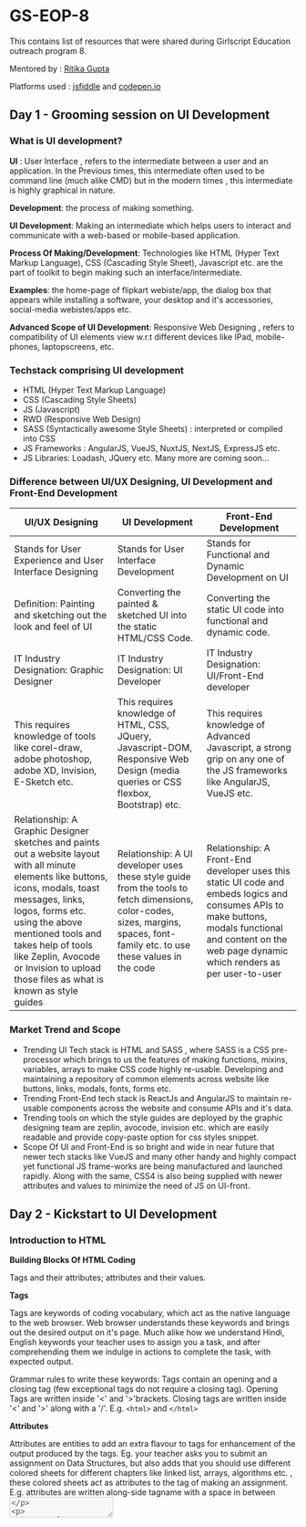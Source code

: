 # GS-EOP-8
This contains list of resources that were shared during Girlscript Education outreach program 8.

Mentored by : [Ritika Gupta](https://www.linkedin.com/in/gritika1906/)

Platforms used : [jsfiddle](https://jsfiddle.net/) and [codepen.io](https://codepen.io/collection/AQPkmq )

## Day 1 - Grooming session on UI Development

### What is UI development?

**UI** : User Interface , refers to the intermediate between a user and an application. In the Previous times, this intermediate often used to be command line (much
alike CMD) but in the modern times , this intermediate is highly graphical in nature.

**Development**: the process of making something.

**UI Development**: Making an intermediate which helps users to interact and communicate with a web-based or mobile-based application.

**Process Of Making/Development**: Technologies like HTML (Hyper Text Markup Language), CSS (Cascading Style Sheet), Javascript etc. are the part of toolkit to begin making such an interface/intermediate.

**Examples**: the home-page of flipkart webiste/app, the dialog box that appears while installing a software, your desktop and it's accessories, social-media webistes/apps etc.

**Advanced Scope of UI Development**: Responsive Web Designing , refers to compatibility of UI elements view w.r.t different devices like IPad, mobile-phones, laptopscreens, etc.

### Techstack comprising UI development

* HTML (Hyper Text Markup Language)
* CSS (Cascading Style Sheets)
* JS (Javascript)
* RWD (Responsive Web Design)
* SASS (Syntactically awesome Style Sheets) : interpreted or compiled into CSS
* JS Frameworks : AngularJS, VueJS, NuxtJS, NextJS, ExpressJS etc.
* JS Libraries: Loadash, JQuery etc.
Many more are coming soon...

### Difference between UI/UX Designing, UI Development and Front-End Development

UI/UX Designing | UI Development |  Front-End Development
--- | --- | ---
Stands for User Experience and User Interface Designing |Stands for User Interface Development | Stands for Functional and Dynamic Development on UI
Definition: Painting and sketching out the look and feel of UI | Converting the painted & sketched UI into the static HTML/CSS Code. | Converting the static UI code into functional and dynamic code.
IT Industry Designation: Graphic Designer | IT Industry Designation: UI Developer | IT Industry Designation: UI/Front-End developer
This requires knowledge of tools like corel-draw, adobe photoshop, adobe XD, Invision, E-Sketch etc. | This requires knowledge of HTML, CSS, JQuery, Javascript-DOM, Responsive Web Design (media queries or CSS flexbox, Bootstrap) etc. | This requires knowledge of Advanced Javascript, a strong grip on any one of the JS frameworks like AngularJS, VueJS etc.
Relationship: A Graphic Designer sketches and paints out a website layout with all minute elements like buttons, icons, modals, toast messages, links, logos, forms etc. using the above mentioned tools and takes help of tools like Zeplin, Avocode or Invision to upload those files as what is known as style guides | Relationship: A UI developer uses these style guide from the tools to fetch dimensions, color-codes, sizes, margins, spaces, font-family etc. to use these values in the code | Relationship: A Front-End developer uses this static UI code and embeds logics and consumes APIs to make buttons, modals functional and content on the web page dynamic which renders as per user-to-user

### Market Trend and Scope

* Trending UI Tech stack is HTML and SASS , where SASS is a CSS pre-processor which brings to us the features of making functions, mixins, variables, arrays to make CSS code highly re-usable. Developing and maintaining a repository of common elements across website like buttons, links, modals, fonts, forms etc.
* Trending Front-End tech stack is ReactJs and AngularJS to maintain re-usable components across the website and consume APIs and it's data.
* Trending tools on which the style guides are deployed by the graphic designing team are zeplin, avocode, invision etc. which are easily readable and provide copy-paste option for css styles snippet.
* Scope Of UI and Front-End is so bright and wide in near future that newer tech stacks like VueJS and many other handy and highly compact yet functional JS frame-works are being manufactured and launched rapidly. Along with the same, CSS4 is also being supplied with newer attributes and values to minimize the need of JS on UI-front.

## Day 2 - Kickstart to UI Development

### Introduction to HTML

**Building Blocks Of HTML Coding**

Tags and their attributes; attributes and their values.

**Tags**

Tags are keywords of coding vocabulary, which act as the native language to the web browser. Web browser understands these keywords and brings out the desired output on
it's page. Much alike how we understand Hindi, English keywords your teacher uses to assign you a task, and after comprehending them we indulge in actions to complete the
task, with expected output. 

Grammar rules to write these keywords: Tags contain an opening and a closing tag (few exceptional tags do not require a closing tag). Opening Tags are written inside '<' and '>'brackets. Closing tags are written inside '<' and '>' along with a '/'. E.g. ```<html>``` and ```</html>```

**Attributes**

Attributes are entities to add an extra flavour to tags for enhancement of the output
produced by the tags. Eg. your teacher asks you to submit an assignment on Data
Structures, but also adds that you should use different colored sheets for different
chapters like linked list, arrays, algorithms etc. , these colored sheets act as attributes to
the tag of making an assignment.
E.g. attributes are written along-side tagname with a space in between <textarea
disabled>

**Values**

Values are, what type of enhancements do we need to embed to our output. For an instance, teacher has told you to use colored sheets for different chapters but what
colors you will choose to make the assignment forms the part of values to attributes.E.g. values are written after attribute name with an = in between and inside quotes " or '
`<textarea disabled="true">`
  
**Typography Tags**

* `<p></p> `: This is a paragraph tag used to code text type of content for the web browser.
* `<label></label>` : This is a label tag used to code text type of content, especially the descriptions for the form fields, for the web browser.
* `<h1></h1>` to `<h6></h6>` : This is a paragraph tag used to code text type of content, especially the headings and sub headings, for the web browser.
* `<span></span>` : This is a tag used to code text type of content, inline in nature, for the web browser.
* `<i></i>` or `<em></em>` : This is an italics/emphasis tag used to format the syle of content, making it appear italicized in nature. This also forms a part of formatting tags. Both the tags visually appear to have same effect on the browser but for website translating speech programs, the tone of text changes for 'em' tag.
* `<b></b>` and `<strong></strong>` : This is a bold tag used to format the style of content, making it appear bold in nature. This also forms a part of formatting tags. Both the tags visually appear to have same effect on the browser but for website translating speech programs, the tone of text changes for 'strong' tag.
* `<u></u>` : This is an underline tag used to format the style of content, making it appear underlined in nature. This also forms a part of formatting tags.
* `<mark></mark> `: This is a mark tag used to format the style of content, making it appear highlighted in nature. This also forms a part of formatting tags.

**Semantic Tags**

* `<header></header>` : This is a header tag used to wrap structure of header, for any webpage/website.
* `<footer></footer>` : This is a footer tag used to wrap structure of header, for any webpage/website.
* `<section></section>` : This is a section tag used to wrap sections of the webpage/webiste apart from header or footer.
* `<article></article>` : This is an article tag used to wrap textual content of the webpage/website.
* `<aside></aside>` : This is an aside tag used to wrap content aligned to corners of the webpage/website.
* `<main></main>` : This is a main tag used to wrap content of specific and relevant importance for the webpage/website.
* `<thead></thead>` : This is a table head tag used to wrap content of a table headers.
* `<tbody></tbody>` : This is a table body tag used to wrap content of a table body.
* `<figure></figure>` and `<figcaption></figcaption>` : This is a figure tag used to wrap content of image media placed on a webpage/website, figcaption is a sub-tag to wrap caption of the image in it.

**Media Tags**

* `<img></img>` : This is an image tag, used to display image type media on the webpage/website. But this tag will not only work by mentioning it's tag name like other tags mentioned so far, it will require attributes to be guided with more information to perform desired function. The mandatory attribute with this tag name is "src" written as `<img src="path of the image file"></img>` E.g. `<img src="https://redzonekickboxing.com/wpcontent/uploads/2017/04/default-image-620x600.jpg"></img>`
* `<a></a>` : This is the anchor tag used to embed links to external webistes/webpages or to navigate between different pages of same website or to embed an email address to redirect in composing the mail etc. This tag alike 'img' tag too requires a mandatory attribute called 'href' written as `<a href="link to webiste/ link to page in this website/ move to an element on the same page/ mail">link text</a>` E.g. `<a href="#top">link text</a>`, E.g. `<a href="https://www.google.com/">link text</a>`E.g. `<a href="mailto: aashigupta1919@gmail.com">link text</a>`

**Form Related Tags**

* `<form></form>` : This is form tag that wraps all the elements which demands an input or action from the user interacting with the website/webpage.
* `<input>` : This is input tag and contains a mandatory attribute called 'type' to display it's nature and is used to render different types of form inputs like text, password, date, time, color, range, file, list etc. on the webpage/website.
* `<textarea></textarea>` : This is textarea tag, used to get an input of multiple lines of text, from the user on a webpage/website.
* `<select></select>` and `<option></option>` : This select tag allows a user to select from a list of options pre-available, fromt the webpage/website. The `<option></option>` tag is a crucial sub-tag of 'select' as inside this tag all the options are written which are to be made available for the user.
* `<datalist></datalist>` : This datalist tag acts as a text input taken from user and if the text string matches any of the available options, it shows the list of those
options to the user much alike a pre-fetch function. This tag operates both by subtag `<option></option>` and by parent tag `<input>` 

**Tag Attributes**

* **Global Attributes**: 'id', 'class', 'style', 'contenteditable', 'spellcheck', 'lang', 'title' 'data-\*' etc. These attributes are not tag-specific and may be used with any tag for tag enhancement.
    * **id**:This attribute assigns a unique id to an element which can be accessed either for styling purposes or for functional purposes. (** Remember 'id' attribute
value cannot be same for multiple elements and must contain a unique value)
    * **class**: This attribute assigns a value to an element which can be accessed either for styling purposes or for functional purposes. Typically, this attribute also
defines, as to which group of styles this element belongs to.
    * **style**: This attribute contains all the style properties and it's values to provide inline styles to the element.
    * **title**: This attribute is used to show a tooltip kind of information related to the element. Typically used to describe the purpose/content/function of an element in a summarized manner.
    * **contenteditable**: This attribute is used to define if content of tag/element can be edited or not via interface.
    
* **Form Input Attributes**: 'type' attribute has different values like "type='text'","type='password'", "type='file'", "type='email'", "type='date'". All these attributes help in obtaining input from the user and send across the server for manipulation.
    * **type='text'**: This attribute is used to obtain single line text input from user like name of the user, contact number, etc.
    * **type='password'**: This attribute is used to obtain single line hidden input from user like password etc.
    * **type='file'**: This attribute is used to obtain file input from user like uploading a resume file, uploading bill proofs etc.
    * **type='email'**: This attribute is used to obtain email input from user. This attribute automatically validates if the input value is in correct format of email or not.
    * **type='date'**: This attribute is used to obtain date input from user. This attribute automatically provides a calendar feature to the user to choose a date from.

And there is an exhaustive list of attributes for other tags.

### Difference between HTML4 and HTML5

HTML 4 | HTML 5
--- | --- 
Absence of Semantic Tags: only tags like \<div\>\<\/div\> | Semantic Tags like: \<article\>\<\/article\>,\<header\>\<\/header\>, \<footer\>\<\/footer\>,\<nav\>\<\/nav\>, \<figure\>\<\/figure\>, \<main\> \<\/main\> etc
Input types like 'text', 'password'etc. available for all purposes. | Input types like 'email', 'url', 'date' etc. have been introduced for wider usage.
Special form tags absent. | Special form tags like \<datalist\>\<\/datalist\>, \<output\>\<\/output\>, etc. have been introduced
Formatting Tags like : \<font\>\<\/font\>, \<big\>\<\/big\>, \<strike\>\<\/strike\>, \<center\>\<\/center\>, were present.| Formatting Tags like :\<font\>\<\/font\>, \<big\>\<\/big\>, \<strike\>\<\/strike\>, \<center\>\<\/center\>, have been removed (deprecated).
The input tag has limited set of attributes like 'id', 'class', 'style','type', 'name' etc. | The input tag has several highly dynamic attributes like 'pattern', 'autocomplete','min', 'max' etc 
\<ol\>\<\/ol\> tag has no attribute for reverse ordering. | \<ol\>\<\/ol\> tag has an attribute for reverse ordering called 'reversed'.
Limited set of global attributes available. | Special feature global attributes like: "spellcheck" , "contenteditable" etc. have been introduced.

And an exhaustive list of differences exist.
Please refer to the official W3 website to study in detail.

### HTML Code for practise

```javascript
HTML Code Practiced on JSFiddle for Tags and attributes
<html>
<head>
<style>
p{
 color: cyan;
}
</style>
</head>
<body>
<p id="para" class="paragraph" spellcheck="true" contenteditable="true" style="color: pink;">
My name is Ritika Gupta. This is my first web page developnt. I am practising tags and attributes through
this demo.
</p>
<h1>
This is my first heading
</h1>
<h2>
This is my second heading
</h2>
<h3>
This is my third heading
</h3>
<h4>
This is my fourth heading
</h4>
<h5>
This is my fifth heading
</h5>
<h6>
This is my sixth heading
</h6>
<code>This is my first code</code>
<i>This text is italicised</i>
<em>This text is italicised too</em>
<b>This text is bold</b>
<strong>This text is bold too</strong>
<span>This is a span tag</span>
<img src="https://www.litmus.com/wp-content/uploads/2020/04/fallback-strategies-for-interactiveemail.gif" title="this is an image"/>
<a href="https://jsfiddle.net/hstumLbe/3/">Take me to this link</a>
<a href="mailto: abc@gmail.com">Send Email</a>
<a href="#para" title="jumper" contenteditable="false">Take me to the top of page</a>
</body>
</html>
```

### Resources

* [HTML Learning from JavaT Point]( https://www.javatpoint.com/html-tutorial)
* [Codecademy HTML Code-Along Learn Platform]( https://www.codecademy.com/learn/learn-html )(**Personally recommended**)
* [W3Schools HTML Learning]( https://www.w3schools.com/html/)
* [MDN](https://developer.mozilla.org/en-US/docs/Web/HTML) (**Preferred when you have a strong grip on fundamentals**)
* [Tutorials Point HTML]( https://www.tutorialspoint.com/html/index.html)

## Day 3 - Adding Visual styles to UI I

### Introduction to CSS

* CSS may be divided into 3 types: inline CSS, embedded CSS, External CSS.
    * **Inline CSS**: when the styles are coded as an attribute of the element or tag in the HTML file. E.g. `<p style="color: darkred;">`
    * **Embedded CSS**: when the styles are coded as a part of head tag in the HTML file. E.g.```<head> <style>p{color: pink;} </style> </head>```
    * **External CSS**: A designated CSS file is maintained containing only the styles , with an extension .css and is called upon in the HTML file through "link" tag. E.g. ```<link href="styles.css">```
    
* Cascading Style Sheets comprise of several property-value set of code to embed visually appealing styles to HTML coded web pages or websites.

* The Grammar to define property-value set is: "property : value;" the property name followed by a colon further followed by the value and ended by a semi-colon. E.g. ```color : blue;```

* These property-value sets are then supplied to elements of the web page, we wish to style, called selectors in CSS. Grammar for the same is as follows:
```"selector{ property: value; }"```

* A Selector is a piece of code that selects and brings element to be styled, to the CSS table. E.g. ``` p{color: red;}```

* Selectors may be of wide variety, common of which are given here:
    * Element Name E.g. ```p, h1, article, nav, div, input etc.```
    * Element Class E.g.``` .box, .container etc.```
    * Element Id E.g.``` #box, #container etc.```
    * Universal Selector E.g. ```*{}```. A Universal Selector selects all the elements or tags on a web page like ```p, body, footer, header, span, a, img, div, etc.```
    * Element Name followed by attribute-value pair E.g. ```input[type="text"]```
    * Element name/class/id followed by attribute-value prefix. E.g. ```div[class^="box"]```,```form-group[class^="box"]``` ,```#form-group[class^="box"]```
    * Element name/class/id followed by attribute-value suffix. E.g. ```div[class$="wrapper"],frame[class$="wrapper"], #frame[class$="wrapper"]```
    * Element name/class/id followed by attribute-value substring. E.g. ```div[class*="wrapper"], .frame[class*="wrapper"], #frame[class*="wrapper"]```
    * homogenous/heterogenous combination of all the above mentioned selectors. E.g. ```p.child{color: green;}, h2#top{color: cyan;}, div[class*="group"] input[type="text"]``` ```{font-size: 20px; border: 1px solid red;}```
    
* What if overriding styles are written for the same element by differentselectors?: The specificity rule follows for different selectors which sets the priority for them.

    * The standard specificity rule is: inline style > id > class > element name

    * Specificity Rule when same method is style is written multiple times: The greater valued line of code will execute. E.g. on line 4``` p{color: green}``` and on line 10 of same sheet ```p{color: blue}```, paragraph will be of blue color.

    * Specificity when dealing with ```"!important"``` : It tends to pick the selector to which it is applied and place it on the top of hierarchy stack. E.g. ```p{color: red
!important} ```

### CSS Box Model

![CSS Image](Class-3/css-box-model.png)

* Every Element or tag placed on a web page may be imagined of as abox. This box contains an invisible environment around it's edges marking it's features. These features are margins -> borders -> padding-> content

* Property-Value Set related to CSS box-model is 'box-sizing'.

* box-sizing: border-box | content-box

* By Default, the box-sizing property is set to the value content-box which means that padding and borders will not be included in the width and height of an element and will add their values to the width and height of the element , changing it's desired width and height.

* Let's take an example to understand this concept in detail: We have a 'div' tag whose total width should be 300px and height should be 100px, border-width should be 3px and padding should be 20px from all edges.

* box-sizing: content-box will make total width of div = 346px (width of div 300px + padding-left 20px + padding-right 20px + border-width-left 3px + border-width-right 3px) violating the requirement of width to be 300px only.

* box-sizing: content-box will make total height of div = 146px (height of div 100px + padding-top 20px + padding-bottom 20px + border-widthtop 3px + border-width-bottom 3px) violating the requirement of height to be 100px only.

* To solve this problem: we have box-sizing: border-box

* box-sizing: border-box, helps to consume dimensions for padding and border value from mentioned value of width and height of 'div' tag.

* For an example: we have given width = 300px and height = 100px for 'div' padding = 20px and border = 3px, hence values for padding and border are auto adjusted from width and height values.

* box-sizing: border-box, will keep total height of div 100px by adjusting values like height 54px (height of div 100px - padding top 20px - padding bottom 20px - border top 3px - border-bottom 3px)

* box-sizing: border-box, will keep total width of div 300px by adjusting values like width 254px (width of div 300px - padding left 20px - padding right 20px - border right 3px - border left 3px)

### Typogrphy and Formating

* font-family: Segoe UI | Times New Roman | Comic Sans | Helvetica | etc.

* Commonly fallback values are given for such properties to ensure the display does not break on any browser. Fallback values may be given in a single property separated by commas. E.g. ```font-family: helvetica,sansserif.```

* color : any color value (hex, rgb, rgba or name of the color).

* font-size: any numeric value(in px, em, rem etc. units)

* text-decoration: none | underline |line-through | underline | overline etc.

* font-weight: normal | bold | bolder | lighter | number | initial | inherit;

* text-transform: uppercase | lowercase | capitalize | none etc.

* text-indent: number

* word-spacing: number

* letter-spacing: number

* line-height: number

* text-shadow: horizontal-shadow-number vertical-shadow-number

* shadow-smudge-number shadow-color

* text-align: center | right | left | justify etc.

* background-color: color code

* display: block | inline-block | inline | flex | inline-flex

* opacity: number between 0 to 1

* position: fixed | absolute | relative | static | sticky

* margin: margin-top margin-right margin-bottom margin-left (TRBL Trouble rule) [shorthand]

* padding: padding-top padding-right padding-bottom padding-left (TRBL Trouble rule) [shorthand]

* border: border-width border-style border-color [shorthand]

* width: number

* height: number

* min-width: number

* max-width: number

* min-height: number

* max-height: number

* overflow: scroll | hidden | auto | none

* border-radius: number

### CSS FlexBox

* CSS Flexbox is a flexible box model used to design webiste/web-page structure to behave responsively for different devices.

* To develop this kind of a structure, a set of CSS property-value are defined mentioned as follows:

* display: flex (set the display property of the container element to flexible box)

* flex-direction: column | row | column-reverse | row-reverse (set the direction of items inside flexible container to appear in a row or a column)

* flex-wrap: nowrap | wrap | wrap-reverse (when the device size is small it adjusts the flexible container items in the available spaces below the other)

* justify-content: center | flex-start | flex-end | space-around | spacebetween etc. (The justify-content property aligns the flexible container's items when the items do not use all available space on the main-axis (horizontally).)

* align-items: center | flex-end | flex-start | baseline | stretch (The alignitems property specifies the default alignment for items inside the flexible container.)

* align-self: center | flex-end | flex-start | baseline | stretch (The align-self property specifies the alignment for the selected item inside the flexible container. The align-self property overrides the flexible container's alignitems property.)

* flex-flow: flex-direction flex-wrap [shorthand property]

* order: number (Specifies the order of a flexible item relative to the rest of the flex items inside the same container)

###  Difference Between CSS2 and CSS 3

**CSS 2**

* Border enhancement properties weren't introduced.
* This doesn't support border-box property.
* border-image property is unsupported.
* limited set of pseudo-elements existed.
* limited set of pseudo-selectors existed.
* box-shadow property missing.

**CSS 3**

* Border enhancement properties like border-radius came into picture.
* border-box property is supported in this version.
* border-image property has been introduced.
* several new selectors like element attribute suffix, element attribute prefix and element attribute substring were introduced.
* several new pseudo-elements are introduced like ::first-line, ::first-letter,::after, ::before etc.
* several new pseudo-classes are introduced like :first-child, :hover, :active,:focus, :lang, :root, :empty etc.
* box-shadow property introduced, box-shadow: none | h-shadow vshadow blur spread color |inset;

### Resources

* [Difference between CSS2 and CSS3 keypoints]( https://nimapinfotech.com/blog/css3-vs-css2/)
* [CSS Study Link W3Schools]( https://www.w3schools.com/css/)
* [CSS Codecademy Link]( https://www.codecademy.com/learn/learn-css) (**Personally Preferred learning portal**)
* [JavaTPoint CSS Learning](https://www.javatpoint.com/css-tutorial)

## Day 4 - Adding Visuals to UI II

### Advanced CSS Concepts

**CSS variables**

CSS variables are the custom keywords used to store property values. These variables can be called at all the code areas where the desired value needs to be put. This is the most efficient code practice as value stored in the variable can be later on modified or deleted (as per the product requirement) very easily and quickly whereas locating all the places where the value has been written and then modifying/deleting it might be cumbersome and lead to unhandled code errors.

Syntax of declaring and using variables is as follows:

Variable Declaration: "--variable-name: value;" E.g. --grey-shade: grey;

Variable Consumption: "property: var(--variable-name);" E.g. color: var(--grey-shade);

**CSS pseudo-selectors**

These are the set of pre-defined classes in CSS used for special case styling on an element.Few of the highly used pseudo-selectors are as follows:

1. **:link** - This is a pseudo-selector used on anchor tags to define styles which enhances the predefined link behaviour of an anchor tag.
2. **:checked** - This is a pseudo-selector used on input type radio or checkbox, used to style them differently when they are in checked state.
3. **:disabled** - This is used on input types or elements to style them differently when they are disabled state.
4. **:invalid** - This is used on several input types to style them differently when they we input mismatched type of values in them. This pseudo-selector has met form validation needs efficiently.
5. **:hover** - This selector is used to add styles to an element to present it differently when user hovers on the element.
6. **:first-child** - This selector is used to add styles differently, to the first child of an element which acts as parent to it.
7. **:last-child** - This selector is used to add styles differently, to the last child of an element which acts as parent to it.
8. **:nth-child** - This selector is used to add styles differently, to the nth child of an element which acts as parent to it. This nth child could be any number like nth-child(4) the fourth child element, nth-child(odd) all the odd child elements, nth-child(5n) all the child elements appearing at a count of 5 will be styled differently and so on.

***CSS pseudo-elements***

These are the set of pre-defined styles in CSS used for special case styling on an element.Few of the highly used pseudo-elements are as follows:

1. **::first-line** - This selects the first line of typography tags and is uesd to style them differently.
2. **::first-letter** - This is used to add different styles to first letter in a typographic element or input elements.
3. **::after** - This is used to concatenate a string value towards the end of an element. The mandatory property-value pair needed to display output of this is content: "string/empty".
4. **::before** - This is used to concatenate a string value towards the beginning of an element. The mandatory property-value pair needed to display output of this is content:
"string/empty".

***Font-Awesome Icons Library***

Font-awesome icons library is used widely to include icons on a web page or website. It is a repository of icons and provide commonly used icons for free to the web applications. There are other similar icon repositories available online. the Font-awesome repository may be used in the following ways:

1. **CDN link**: developers may include the cdn (content delivery network) link for font-awesome repository in the head section of root html file in this way: `<link rel="stylesheet" href="https://cdnjs.cloudflare.com/ajax/libs/font-awesome/4.7.0/css/fontawesome.min.css">`
2. **NPM Package**: while developing a website using a JS framework, a node package may be installed in the application and used directly. This method has an advantage over the cdn link that if the server where the icons are placed, runs down, it does not affect our webiste as we have the package locally installed in our app. The package may be installed running this command `"npm i font-awesome"`.
3. **Grammar to use the icons**:
    1. **CSS content-code method**: by using the pseudo-element after/before with the element to which icon needs to be applied, the content attribute value can be substituted with string content code of the icon and including the font-family attribute to be FontAwesome. E.g.
       ``` javascript
       p::after{
       content: '\f01e';
       font-family: FontAwesome;
       }```
    2. **HTML entity code method**: much alike css content code method, the html entity code is written inside the element where icon is needed and element css must contain font-family as FontAwesome. E.g.
      ``` javascript
      <span> '&#wwww' home </span >
      css: span { font-family: FontAwesome;}
      ``` 
    3. **HTML tag and class attribute method**: An i tag with class="fa icon-class" is placed in the html code to display the icon. E.g.
       ``` javascript
       <i class="fa fa-adjust">
       ```
**CSS Transform**

* **transform: rotate(angle)** - This property enables to rotate an element by an angle given, to which it is applied. E.g. `transform: rotate(45deg);`
* **transform: scale(x,y)** - This property enables to zoom-in/zoomout/stretch an element by the value of x and y axis given, to which it is applied. E.g. `transform: scale(1.5,2.5);`
* **transform: translate(x,y)** - This property re-positions the element on x axis and y axis , to which it is applied. E.g. `transform: translate(50px,20px);`
* **transform: none** - This property clears and removes all the transform applied to an element.
* **transform: scaleX(x)** - This property enables to zoom-in/zoomout/stretch an element by the value of x coordinate only, to which it is applied. E.g. `transform: scale(1.5);`
* **transform: scaleY(y)** - This property enables to zoom-in/zoomout/stretch an element by the value of y coordinate only, to which it is applied. E.g. `transform: scale(4.5);`
* **transform: translateY(y)** - This property re-positions the element on it's y coordinate only, to which it is applied. E.g. `transform: translateY(15px);`
* **transform: translateX(x)** - This property re-positions the element on it's x coordinate only, to which it is applied. E.g. `transform: translateX(15px);`
* **transform: rotateX(angle)** - This property enables to rotate an element by an angle given from it's x-axis, to which it is applied. E.g. `transform:rotate(45deg);`
* **transform: rotateY(angle)** - This property enables to rotate an element by an angle given from it's y-axis, to which it is applied. E.g. `transform:rotate(45deg);`

### Resources

* [CSS transform property]( https://www.w3schools.com/cssref/css3_pr_transform.asp)
* [CSS variables]( https://www.w3schools.com/css/css3_variables.asp)
* [Difference between :root pseudo-selector and html{} selector]( https://stackoverflow.com/questions/15899615/whats-the-difference-between-css3s-root-pseudo-class-and-html) 
   
One technical difference between them is that :root - being a pseudo class has a greater specificity than html (a type selector)

## Day 5 - Introduction to CSS preprocessors

### Introduction to SASS

* What is SASS? - SASS is a pre-processor scripting language compiled or interpreted into CSS. It is the most powerful, mature and stable CSS extension language. It eliminates the redundancy in CSS code and allows to create reusable components.
* Difference between SASS and SCSS: The only difference is that a file saved with .sass extension must contain an indented syntax and a file saved with .scss extension may take help of curly braces to define the scope. Hence, the only difference lies in the grammar of writing the code.

    A file with .sass extension:
    ```javascript
    p
     color: green;
     span
       color: red;
       font-family: arial black;
     font-family: Segoe UI;
    ```
    
    A file with .scss extension
    ```javascript
    p
    {
    color: green;
    span
    {
    color: red;
    font-family: arial black;
    }
    font-family: Segoe UI;
    }
    ```
* Fundamental Concepts of SASS are: variables, mixins, functions and arguments,lists and arrays.

### SASS Variables

* **SASS Variables**: These are the store houses for property values much alike CSS variables.
* **Syntax for Variable Declaration**- $variable-name: value stored; E.g. `$primary-color:darkblue;`
* **Syntax for Variable Consumption**- property: $variable-name; E.g. `color: $primarycolor; etc.`
* **Syntax for Variable as function argument**- @function btn($value){@return $value;}
* **Syntax for Variable as argument with default value**- @function btn($value = "primary"){ @return $value; }

### SASS Mixins

* **Mixins**: These are collection of code statements for some common styles under a single roof to be re-used wherever same set of styles are needed in a website/web-page.

* **Syntax of mixins**:

    ```javascript
      @mixin btn-primary{
      background-color: blue;
      color: white;
      border-radius: 3px;
      padding: 12px;
      &:hover{
      background-color: darkblue;
      border: 1px inset blue;
      }
      }
      
      .btn-action{
      @include btn-primary;
      }
      
      .btn-ok{
      @include btn-primary;
      background-color: green;
      }
    ```
    
* **More Dynamic Mixins**:

    ```javascript
      @mixin btn($color, $borderRadius, $bgColor, $padding, $margin, $hoverbg){
      background-color: $bgColor;
      color: $color;
      border-radius: $borderRadius;
      margin: $margin;
      padding: $padding;
      &:hover{
      background-color: $hoverbg;
      }
      }
      
      .btn-cancel{
      @include btn('white', '3px', 'darkblue', '12px', '0px', 'lightblue');
      }
      
      .btn-warning{
      @include btn('goldenrod', '3px', '#202020', '8px', '0px', 'yellow'); }
    ```

A mixin may be called in another mixin with additional or no set of style statements.

### SASS Functions and Lists

* **SASS Functions**: These are code snippets which helps rendering functional,conditional or looped styles to an element.
* **Syntax**: @function function-name(arguments){ function to be performed }
* E.g.
  ```javascript
    @function edges($edgesValue: 'flat'){
    $value: 25px;
    @if $edgesValue == 'semi'{
    $value: 5px;
    @return $value;
    }
    @else if $edgesValue == 'rounded'{
    $value: 50%;
    @return $value;
    }
    @else if $edgesValue == 'flat'{
    $value: 0px;
    @return $value;
    }
    }
    p{
    border-radius: edges('semi');
    border: 1px solid;
    padding: 12px;
    }
    div{
    border: 2px solid;
    border-radius: edges('rounded');
    width: 20px

    height: 20px;
    }
   ```
   
* **SASS Lists**: SASS Lists are key-value pairs stored like an object.

* **Syntax**: `$colors: (black: #000000, white: #ffffff, grey: #efefef, red: #000099);`

* These list key-values may be accessed by inbuilt SASS function `map-get()`. E.g. 
  ```Javascript
     div{
     background-color: map-get($colors, grey);
     }
  ```

* **More functional example**:
  ```javascript
      $palette:( grey: (5: #404040, 10: #606060, 20: #808080, 30: #B0B0B0, 40: #D0D0D0), 
                 blue: (5: #000033, 10: #000066, 20: #000099), 
                 red: (5: #660000, 10: #990000) );
      @function color($colorname, $colorcode){
      $color-map: map-get($palette, $colorname);
      @if ($color-map == null) {
      @error $selectedColor + ' is not part of the color palette';
      }
      @return map-get($color-map, $colorcode);
      }
      p{
      color: color(red,10);
      }
   ```   


